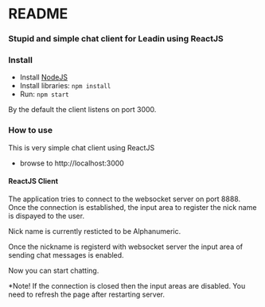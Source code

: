 # README #


### Stupid and simple chat client for Leadin using ReactJS ###

### Install ###

* Install [NodeJS](https://nodejs.org)
* Install libraries: `npm install`
* Run: `npm start`

By the default the client listens on port 3000.

### How to use ###

This is very simple chat client using ReactJS

* browse to http://localhost:3000

#### ReactJS Client ####

The application tries to connect to the websocket server on port 8888.
Once the connection is established, the input area to register the nick name is dispayed to the user.

Nick name is currently resticted to be Alphanumeric.

Once the nickname is registerd with websocket server the input area of sending chat messages is enabled.

Now you can start chatting.

*Note! If the connection is closed then the input areas are disabled. You need to refresh the page after restarting server.
